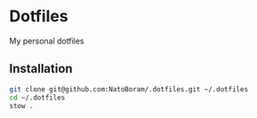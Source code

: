 # Dotfiles

My personal dotfiles

## Installation

```sh
git clone git@github.com:NatoBoram/.dotfiles.git ~/.dotfiles
cd ~/.dotfiles
stow .
```
